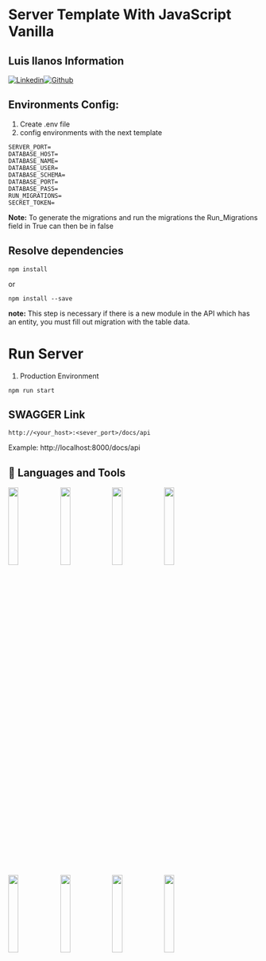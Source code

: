 # Server Template With JavaScript Vanilla

## Luis llanos Information
[![Linkedin](https://img.shields.io/badge/-LinkedIn-blue?style=flat&logo=Linkedin&logoColor=white)](https://www.linkedin.com/in/luis-alfonso-llanos-a64639206/)[![Github](https://img.shields.io/badge/-Github-000?style=flat&logo=Github&logoColor=white)](https://github.com/luisLlanos23)

## Environments Config:
1. Create .env file
2. config environments with the next template
```
SERVER_PORT=
DATABASE_HOST=
DATABASE_NAME=
DATABASE_USER=
DATABASE_SCHEMA=
DATABASE_PORT=
DATABASE_PASS=
RUN_MIGRATIONS=
SECRET_TOKEN=
```
  __Note:__ To generate the migrations and run the migrations the Run_Migrations field in True can then be in false
## Resolve dependencies
```
npm install
```
or
```
npm install --save
```
__note:__ This step is necessary if there is a new module in the API which has an entity, you must fill out migration with the table data.
# Run Server
1. Production Environment
```
npm run start
```

## SWAGGER Link
```
http://<your_host>:<sever_port>/docs/api
```
Example: http://localhost:8000/docs/api
## 📌 Languages and Tools
<code><img width="20%" src="https://www.vectorlogo.zone/logos/nodejs/nodejs-ar21.svg"></code>
<code><img width="20%" src="https://www.vectorlogo.zone/logos/javascript/javascript-ar21.svg"></code>
<code><img width="20%" src="https://www.vectorlogo.zone/logos/postgresql/postgresql-ar21.svg"></code>
<code><img width="20%" src="https://www.vectorlogo.zone/logos/sequelizejs/sequelizejs-ar21.svg"></code>
<code><img width="20%" src="https://www.vectorlogo.zone/logos/git-scm/git-scm-ar21.svg"></code>
<code><img width="20%" src="https://www.vectorlogo.zone/logos/terraformio/terraformio-ar21.svg"></code>
<code><img width="20%" src="https://www.vectorlogo.zone/logos/kubernetes/kubernetes-ar21.svg"></code>
<code><img width="20%" src="https://www.vectorlogo.zone/logos/docker/docker-ar21.svg"></code>